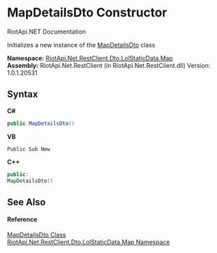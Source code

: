 # MapDetailsDto Constructor 
RiotApi.NET Documentation 

Initializes a new instance of the <a href="f35130bd-e8eb-5fda-85c6-aff05bbe354e">MapDetailsDto</a> class

**Namespace:**&nbsp;<a href="10e6f358-4ed4-bd59-87fe-45f3750b5a90">RiotApi.Net.RestClient.Dto.LolStaticData.Map</a><br />**Assembly:**&nbsp;RiotApi.Net.RestClient (in RiotApi.Net.RestClient.dll) Version: 1.0.1.20531

## Syntax

**C#**<br />
``` C#
public MapDetailsDto()
```

**VB**<br />
``` VB
Public Sub New
```

**C++**<br />
``` C++
public:
MapDetailsDto()
```


## See Also


#### Reference
<a href="f35130bd-e8eb-5fda-85c6-aff05bbe354e">MapDetailsDto Class</a><br /><a href="10e6f358-4ed4-bd59-87fe-45f3750b5a90">RiotApi.Net.RestClient.Dto.LolStaticData.Map Namespace</a><br />